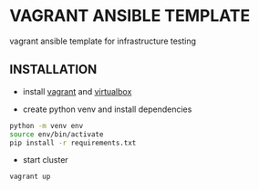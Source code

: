 # VAGRANT ANSIBLE TEMPLATE

vagrant ansible template for infrastructure testing

## INSTALLATION

- install [vagrant](https://www.vagrantup.com/) and [virtualbox](https://www.virtualbox.org/)

- create python venv and install dependencies

```bash
python -m venv env 
source env/bin/activate
pip install -r requirements.txt
```

- start cluster

```bash
vagrant up
```

